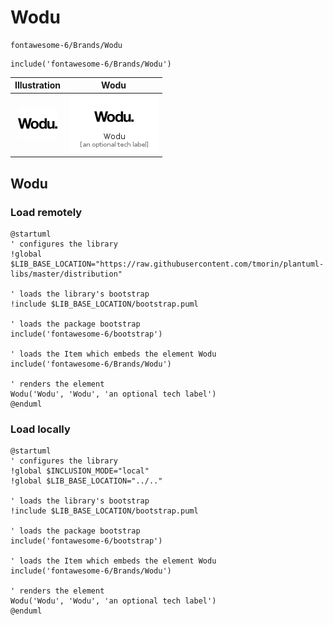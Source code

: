 # Wodu


```text
fontawesome-6/Brands/Wodu
```

```text
include('fontawesome-6/Brands/Wodu')
```



| Illustration | Wodu |
| :---: | :---: |
| ![illustration for Illustration](../../fontawesome-6/Brands/Wodu.png) | ![illustration for Wodu](../../fontawesome-6/Brands/Wodu.Local.png) |




## Wodu

### Load remotely
```plantuml
@startuml
' configures the library
!global $LIB_BASE_LOCATION="https://raw.githubusercontent.com/tmorin/plantuml-libs/master/distribution"

' loads the library's bootstrap
!include $LIB_BASE_LOCATION/bootstrap.puml

' loads the package bootstrap
include('fontawesome-6/bootstrap')

' loads the Item which embeds the element Wodu
include('fontawesome-6/Brands/Wodu')

' renders the element
Wodu('Wodu', 'Wodu', 'an optional tech label')
@enduml
```

### Load locally
```plantuml
@startuml
' configures the library
!global $INCLUSION_MODE="local"
!global $LIB_BASE_LOCATION="../.."

' loads the library's bootstrap
!include $LIB_BASE_LOCATION/bootstrap.puml

' loads the package bootstrap
include('fontawesome-6/bootstrap')

' loads the Item which embeds the element Wodu
include('fontawesome-6/Brands/Wodu')

' renders the element
Wodu('Wodu', 'Wodu', 'an optional tech label')
@enduml
```

